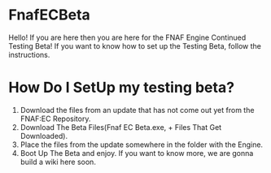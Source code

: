 # FnafECBeta
Hello! If you are here then you are here for the FNAF Engine Continued Testing Beta!
If you want to know how to set up the Testing Beta, follow the instructions.
# How Do I SetUp my testing beta?
1. Download the files from an update that has not come out yet from the FNAF:EC Repository.
2. Download The Beta Files(Fnaf EC Beta.exe, + Files That Get Downloaded).
3. Place the files from the update somewhere in the folder with the Engine.
4. Boot Up The Beta and enjoy.
If you want to know more, we are gonna build a wiki here soon.
